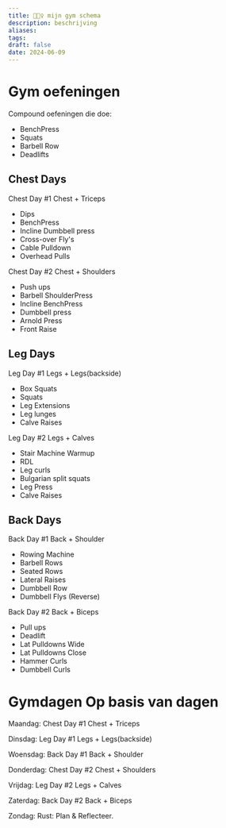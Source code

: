 ```yaml
---
title: 🏋🏾‍♀️ mijn gym schema
description: beschrijving
aliases: 
tags: 
draft: false
date: 2024-06-09
---
```

# Gym oefeningen
Compound oefeningen die doe:
- BenchPress
- Squats
- Barbell Row
- Deadlifts
## Chest Days
Chest Day #1 Chest + Triceps
- Dips
- BenchPress
- Incline Dumbbell press
- Cross-over Fly's
- Cable Pulldown
- Overhead Pulls

Chest Day #2 Chest + Shoulders
- Push ups
- Barbell ShoulderPress
- Incline BenchPress
- Dumbbell press
- Arnold Press
- Front Raise

## Leg Days
Leg Day #1 Legs + Legs(backside)
- Box Squats
- Squats
- Leg Extensions
- Leg lunges
- Calve Raises

Leg Day #2 Legs + Calves
- Stair Machine Warmup
- RDL
- Leg curls
- Bulgarian split squats
- Leg Press
- Calve Raises

## Back Days
Back Day #1 Back + Shoulder
- Rowing Machine
- Barbell Rows
- Seated Rows
- Lateral Raises
- Dumbbell Row
- Dumbbell Flys (Reverse)

Back Day #2 Back + Biceps
- Pull ups
- Deadlift
- Lat Pulldowns Wide
- Lat Pulldowns Close
- Hammer Curls
- Dumbbell Curls

# Gymdagen Op basis van dagen

Maandag:
Chest Day #1 Chest + Triceps

Dinsdag:
Leg Day #1 Legs + Legs(backside)

Woensdag:
Back Day #1 Back + Shoulder

Donderdag:
Chest Day #2 Chest + Shoulders

Vrijdag:
Leg Day #2 Legs + Calves

Zaterdag:
Back Day #2 Back + Biceps

Zondag: Rust: Plan & Reflecteer. 